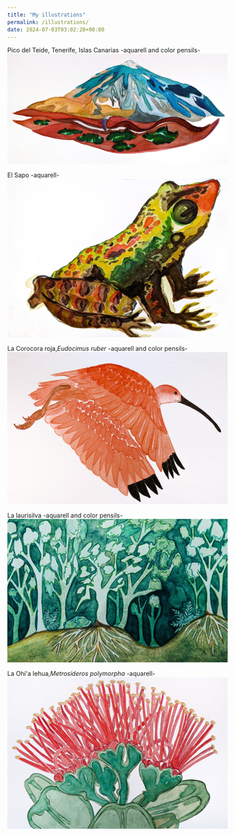 ```yaml
---
title: "My illustrations"
permalink: /illustrations/
date: 2024-07-03T03:02:20+00:00
---
```

Pico del Teide, Tenerife, Islas Canarias -aquarell and color pensils-
![teide](/assets/images/Tene.jpg) 

El Sapo -aquarell-
![El Sapo](/assets/images/Frog.jpg) 

La Corocora roja,*Eudocimus ruber* -aquarell and color pensils-
![La Corocora](/assets/images/Iris.jpg) 

La laurisilva -aquarell and color pensils-
![laurisilva](/assets/images/Laurel.jpg) 

La Ohi'a lehua,*Metrosideros polymorpha* -aquarell-
![Metrosideros](/assets/images/metro.jpg) 

